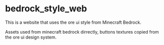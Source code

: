 # bedrock_style_web

This is a website that uses the ore ui style from Minecraft Bedrock. 

Assets used from minecraft bedrock dirrectly, buttons textures copied from the ore ui design system.

